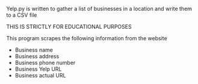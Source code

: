 Yelp.py is written to gather a list of businesses in a location and write them to a CSV file

THIS IS STRICTLY FOR EDUCATIONAL PURPOSES

This program scrapes the  following information from the website
- Business name
- Business address
- Business phone number
- Business Yelp URL
- Business actual URL
